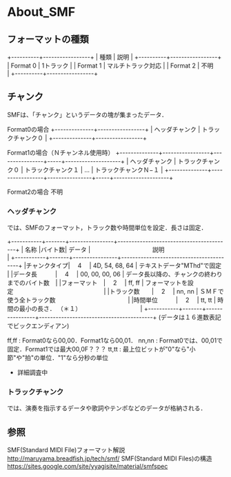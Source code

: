 # About_SMF

## フォーマットの種類
+----------+-----------------+
|   種類    |       説明      |
+----------+-----------------+
| Format 0 | 1トラック        |
| Format 1 | マルチトラック対応 |
| Format 2 | 不明　　　　　　　 |
+----------+-----------------+

## チャンク
SMFは、「チャンク」というデータの塊が集まったデータ．

Format0の場合
+--------------+-----------------+
| ヘッダチャンク | トラックチャンク０ |
+--------------+-----------------+

Format1の場合（Ｎチャンネル使用時）
+--------------+-----------------+----------------+-----+--------------------+
| ヘッダチャンク | トラックチャンク０ | トラックチャンク１ | ... | トラックチャンクＮ−１ |
+--------------+-----------------+----------------+-----+--------------------+

Format2の場合
不明

### ヘッダチャンク
では、SMFのフォーマット，トラック数や時間単位を設定．長さは固定．

+-----------+-------+----------------+-----------------------------------------+
|    名称    |バイト数|      データ     |  　　　　　　　　　　説明　　　　　　　　　　  |
+-----------+-------+----------------+-----------------------------------------+
|チャンクタイプ|　 4　 | 4D, 54, 68, 64 | テキストデータ"MThd"で固定　　　　　　　　　　 |
|データ長　　　|　 4　 | 00, 00, 00, 06 | データ長以降の、チャンクの終わりまでのバイト数　|
|フォーマット　|　 2　 | ff, ff         | フォーマットを設定　　　　　　　　　　　　　　　|
|トラック数　　|　 2　 | nn, nn         | ＳＭＦで使う全トラック数　　　　　　　　　　　　|
|時間単位　　　|　 2　 | tt, tt         | 時間の最小の長さ． （＊１）　　　　　　　　　　 |
+-----------+-------+----------------+-----------------------------------------+
(データは１６進数表記でビックエンディアン)

ff,ff       : Format0なら00,00．Format1なら00,01．
nn,nn       : Format0では、00,01で固定．Format1では最大00,0F？？？
tt,tt       : 最上位ビットが"0"なら"小節"や"拍"の単位．"1"なら分秒の単位
* 詳細調査中

### トラックチャンク
では、演奏を指示するデータや歌詞やテンポなどのデータが格納される．


## 参照
SMF(Standard MIDI File)フォーマット解説
http://maruyama.breadfish.jp/tech/smf/
SMF(Standard MIDI Files)の構造
https://sites.google.com/site/yyagisite/material/smfspec
